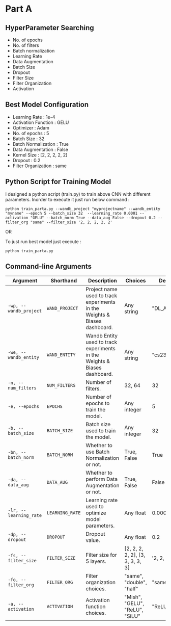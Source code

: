 # Part A

## HyperParameter Searching 

- No. of epochs
- No. of filters
- Batch normalization
- Learning Rate
- Data Augmentation
- Batch Size
- Dropout
- Filter Size
- Filter Organization
- Activation

## Best Model Configuration

- Learning Rate : 1e-4
- Activation Function : GELU
- Optimizer : Adam
- No. of epochs : 5
- Batch Size : 32
- Batch Normalization : True
- Data Augmentation : False
- Kernel Size : [2, 2, 2, 2, 2]
- Dropout : 0.2
- Filter Organization : same

## Python Script for Training Model

I designed a python script (train.py) to train above CNN with different parameters. Inorder to execute it just run below command :

```
python train_parta.py --wandb_project "myprojectname" --wandb_entity "myname" --epoch 5 --batch_size 32  --learning_rate 0.0001 --activation "GELU" --batch_norm True --data_aug False --dropout 0.2 --filter_org "same" --filter_size '2, 2, 2, 2, 2'
```

OR

To just run best model just execute :

```
python train_parta.py
```

## Command-line Arguments

| Argument          | Shorthand | Description                                                                           | Choices          | Default Value |
|-------------------|-----------|---------------------------------------------------------------------------------------|------------------|---------------|
| `-wp, --wandb_project` | `WAND_PROJECT` | Project name used to track experiments in the Weights & Biases dashboard.             | Any string       | "DL_Assignment_2" |
| `-we, --wandb_entity`  | `WAND_ENTITY`  | Wandb Entity used to track experiments in the Weights & Biases dashboard.             | Any string       | "cs23m009"    |
| `-n, --num_filters`    | `NUM_FILTERS`  | Number of filters.                                                                    | 32, 64           | 32            |
| `-e, --epochs`         | `EPOCHS`       | Number of epochs to train the model.                                                  | Any integer      | 5             |
| `-b, --batch_size`     | `BATCH_SIZE`   | Batch size used to train the model.                                                    | Any integer      | 32            |
| `-bn, --batch_norm`    | `BATCH_NORM`   | Whether to use Batch Normalization or not.                                             | True, False      | True          |
| `-da, --data_aug`      | `DATA_AUG`     | Whether to perform Data Augmentation or not.                                           | True, False      | False         |
| `-lr, --learning_rate` | `LEARNING_RATE`| Learning rate used to optimize model parameters.                                       | Any float        | 0.0001        |
| `-dp, --dropout`       | `DROPOUT`      | Dropout value.                                                                         | Any float        | 0.2           |
| `-fs, --filter_size`   | `FILTER_SIZE`  | Filter size for 5 layers.                                                              | [2, 2, 2, 2, 2], [3, 3, 3, 3, 3] | '2, 2, 2, 2, 2' |
| `-fo, --filter_org`    | `FILTER_ORG`   | Filter organization choices.                                                           | "same", "double", "half" | "same" |
| `-a, --activation`     | `ACTIVATION`   | Activation function choices.                                                            | "Mish", "GELU", "ReLU", "SiLU" | "ReLU" |
